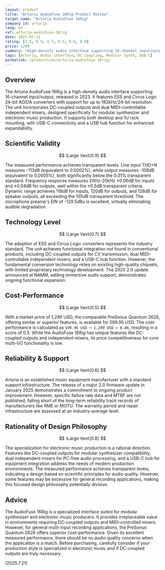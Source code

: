 ```yaml
---
layout: product
title: "Arturia AudioFuse 16Rig Product Review"
target_name: "Arturia AudioFuse 16Rig"
company_id: arturia
lang: en
ref: arturia-audiofuse-16rig
date: 2025-07-21
rating: [3.5, 0.9, 0.7, 0.5, 0.6, 0.8]
price: 1299
summary: "High-density audio interface supporting 16-channel input/output. Features ESS and Cirrus Logic converters with dual independent mixers, specialized for electronic music production"
tags: [Arturia, Audio interface, DC Coupling, Modular Synth, USB-C]
permalink: /products/en/arturia-audiofuse-16rig/
---
```

## Overview

The Arturia AudioFuse 16Rig is a high-density audio interface supporting 16-channel input/output, released in 2023. It features ESS and Cirrus Logic 24-bit AD/DA converters with support for up to 192kHz/24-bit resolution. The unit incorporates DC-coupled outputs and dual MIDI-controllable independent mixers, designed specifically for modular synthesizer and electronic music production. It supports both desktop and 1U rack mounting, with USB-C connectivity and a USB hub function for enhanced expandability.

## Scientific Validity

$$ \Large \text{0.9} $$

The measured performance achieves transparent levels. Line input THD+N measures -113dB (equivalent to 0.0002%), while output measures -106dB (equivalent to 0.0005%), both significantly below the 0.01% transparent standard. Frequency response measures 20Hz-20kHz ±0.06dB for inputs and ±0.04dB for outputs, well within the ±0.5dB transparent criteria. Dynamic range achieves 118dB for inputs, 120dB for outputs, and 126dB for speaker outputs, all exceeding the 105dB transparent threshold. The microphone preamp's EIN of -129.5dBu is excellent, virtually eliminating audible degradation.

## Technology Level

$$ \Large \text{0.7} $$

The adoption of ESS and Cirrus Logic converters represents the industry standard. The unit achieves functional integration not found in conventional products, including DC-coupled outputs for CV transmission, dual MIDI-controllable independent mixers, and a USB-C hub function. However, the fundamental conversion technology relies on existing high-quality chipsets, with limited proprietary technology development. The 2025 2.0 update announced at NAMM, adding immersive audio support, demonstrates ongoing functional expansion.

## Cost-Performance

$$ \Large \text{0.5} $$

With a market price of 1,299 USD, the comparable PreSonus Quantum 2626, offering similar or superior features, is available for 599.95 USD. The cost-performance is calculated as `599.95 USD ÷ 1,299 USD ≈ 0.46`, resulting in a score of 0.5. While the AudioFuse 16Rig has unique features like DC-coupled outputs and independent mixers, its price competitiveness for core multi-I/O functionality is low.

## Reliability & Support

$$ \Large \text{0.6} $$

Arturia is an established music equipment manufacturer with a standard support infrastructure. The release of a major 2.0 firmware update in January 2025 demonstrates a commitment to ongoing product improvement. However, specific failure rate data and MTBF are not published, falling short of the long-term reliability track records of manufacturers like RME or MOTU. The warranty period and repair infrastructure are assessed at an industry-average level.

## Rationality of Design Philosophy

$$ \Large \text{0.8} $$

The specialization for electronic music production is a rational direction. Features like DC-coupled outputs for modular synthesizer compatibility, dual independent mixers for PC-free audio processing, and a USB-C hub for equipment integration address the needs of modern production environments. The measured performance achieves transparent levels, indicating a design based on scientific principles for audio quality. However, some features may be excessive for general recording applications, making this focused design philosophy potentially divisive.

## Advice

The AudioFuse 16Rig is a specialized interface suited for modular synthesizer and electronic music producers. It provides irreplaceable value in environments requiring DC-coupled outputs and MIDI-controlled mixers. However, for general multi-input recording applications, the PreSonus Quantum 2626 offers superior cost-performance. Given its excellent measured performance, there should be no audio quality concerns when the application is a match. Before purchasing, carefully consider if your production style is specialized in electronic music and if DC-coupled outputs are truly necessary.

(2025.7.21)
